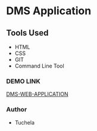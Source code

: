 # DMS Application

## Tools Used

- HTML
- CSS
- GIT
- Command Line Tool

### DEMO LINK

[DMS-WEB-APPLICATION](tuchela.github.io/Frontend-assement/)

### Author

- Tuchela